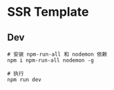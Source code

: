 # SSR Template
## Dev
```shell script
# 安装 npm-run-all 和 nodemon 依赖
npm i npm-run-all nodemon -g

# 执行
npm run dev
```

